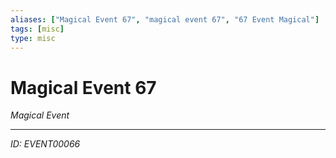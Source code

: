 ```yaml
---
aliases: ["Magical Event 67", "magical event 67", "67 Event Magical"]
tags: [misc]
type: misc
---
```


# Magical Event 67

*Magical Event*

---
*ID: EVENT00066*